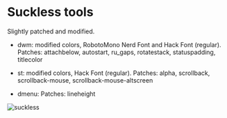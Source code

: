 # Suckless tools

Slightly patched and modified.

* dwm: modified colors, RobotoMono Nerd Font and Hack Font (regular).
	Patches: attachbelow, autostart, ru_gaps, rotatestack, statuspadding, titlecolor

* st: modified colors, Hack Font (regular).
	Patches: alpha, scrollback, scrollback-mouse, scrollback-mouse-altscreen

* dmenu:
	Patches: lineheight

![suckless](https://raw.githubusercontent.com/geirda/Arch/master/suckless/dwm-st.png)

